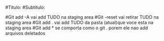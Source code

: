 #Titulo: 
#Subtitulo:

#Git add -A vai add TUDO na staging area
#Git -reset vai retirar TUDO na staging area
#Git add . vai add TUDO da pasta (atual)que voce esta na staging area
#Git add * se comporta como o git . porem ele nao add arquivos deletados
